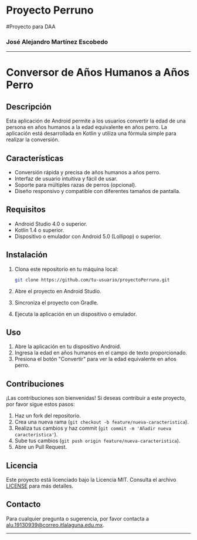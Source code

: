 # Proyecto Perruno
#Proyecto para DAA
### José Alejandro Martínez Escobedo
---

# Conversor de Años Humanos a Años Perro

## Descripción

Esta aplicación de Android permite a los usuarios convertir la edad de una persona en años humanos a la edad equivalente en años perro. La aplicación está desarrollada en Kotlin y utiliza una fórmula simple para realizar la conversión.

## Características

- Conversión rápida y precisa de años humanos a años perro.
- Interfaz de usuario intuitiva y fácil de usar.
- Soporte para múltiples razas de perros (opcional).
- Diseño responsivo y compatible con diferentes tamaños de pantalla.

## Requisitos

- Android Studio 4.0 o superior.
- Kotlin 1.4 o superior.
- Dispositivo o emulador con Android 5.0 (Lollipop) o superior.

## Instalación

1. Clona este repositorio en tu máquina local:
    ```bash
    git clone https://github.com/tu-usuario/proyectoPerruno.git
    ```

2. Abre el proyecto en Android Studio.

3. Sincroniza el proyecto con Gradle.

4. Ejecuta la aplicación en un dispositivo o emulador.

## Uso

1. Abre la aplicación en tu dispositivo Android.
2. Ingresa la edad en años humanos en el campo de texto proporcionado.
3. Presiona el botón "Convertir" para ver la edad equivalente en años perro.

## Contribuciones

¡Las contribuciones son bienvenidas! Si deseas contribuir a este proyecto, por favor sigue estos pasos:

1. Haz un fork del repositorio.
2. Crea una nueva rama (`git checkout -b feature/nueva-caracteristica`).
3. Realiza tus cambios y haz commit (`git commit -m 'Añadir nueva característica'`).
4. Sube tus cambios (`git push origin feature/nueva-caracteristica`).
5. Abre un Pull Request.

## Licencia

Este proyecto está licenciado bajo la Licencia MIT. Consulta el archivo [LICENSE](LICENSE) para más detalles.

## Contacto

Para cualquier pregunta o sugerencia, por favor contacta a [alu.19130939@correo.itlalaguna.edu.mx](mailto:alu.19130939@correo.itlalaguna.edu.mx).

---


